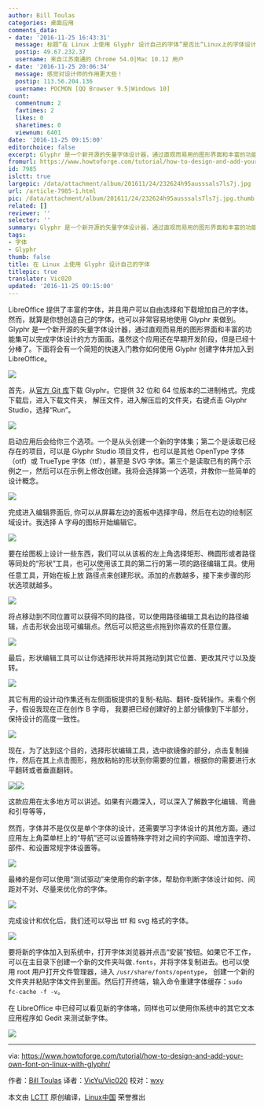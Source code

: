```yaml
---
author: Bill Toulas
categories: 桌面应用
comments_data:
- date: '2016-11-25 16:43:31'
  message: 标题“在 Linux 上使用 Glyphr 设计自己的字体”是否比“Linux上的字体设计软件Glyphr”好？
  postip: 49.67.232.37
  username: 来自江苏南通的 Chrome 54.0|Mac 10.12 用户
- date: '2016-11-25 20:06:34'
  message: 感觉对设计师的作用更大些！
  postip: 113.56.204.136
  username: POCMON [QQ Browser 9.5|Windows 10]
count:
  commentnum: 2
  favtimes: 2
  likes: 0
  sharetimes: 0
  viewnum: 6401
date: '2016-11-25 09:15:00'
editorchoice: false
excerpt: Glyphr 是一个新开源的矢量字体设计器，通过直观而易用的图形界面和丰富的功能集可以完成字体设计的方方面面。
fromurl: https://www.howtoforge.com/tutorial/how-to-design-and-add-your-own-font-on-linux-with-glyphr/
id: 7985
islctt: true
largepic: /data/attachment/album/201611/24/232624h95ausssals7ls7j.jpg
url: /article-7985-1.html
pic: /data/attachment/album/201611/24/232624h95ausssals7ls7j.jpg.thumb.jpg
related: []
reviewer: ''
selector: ''
summary: Glyphr 是一个新开源的矢量字体设计器，通过直观而易用的图形界面和丰富的功能集可以完成字体设计的方方面面。
tags:
- 字体
- Glyphr
thumb: false
title: 在 Linux 上使用 Glyphr 设计自己的字体
titlepic: true
translator: Vic020
updated: '2016-11-25 09:15:00'
---
```


LibreOffice 提供了丰富的字体，并且用户可以自由选择和下载增加自己的字体。然而，就算是你想创造自己的字体，也可以非常容易地使用 Glyphr 来做到。Glyphr 是一个新开源的矢量字体设计器，通过直观而易用的图形界面和丰富的功能集可以完成字体设计的方方面面。虽然这个应用还在早期开发阶段，但是已经十分棒了。下面将会有一个简短的快速入门教你如何使用 Glyphr 创建字体并加入到 LibreOffice。


![](/data/attachment/album/201611/24/232624h95ausssals7ls7j.jpg)


首先，从[官方 Git 库](https://github.com/glyphr-studio/Glyphr-Studio-Desktop)下载 Glyphr。它提供 32 位和 64 位版本的二进制格式。完成下载后，进入下载文件夹， 解压文件，进入解压后的文件夹，右键点击 Glyphr Studio，选择“Run”。


![](/data/attachment/album/201611/24/231800x07917cemtfb9sk9.jpg)


启动应用后会给你三个选项。一个是从头创建一个新的字体集；第二个是读取已经存在的项目，可以是 Glyphr Studio 项目文件，也可以是其他 OpenType 字体（otf）或 TrueType 字体（ttf），甚至是 SVG 字体。第三个是读取已有的两个示例之一，然后可以在示例上修改创建。我将会选择第一个选项，并教你一些简单的设计概念。


![](/data/attachment/album/201611/24/233237w9ysrr89vu5hvrig.jpg)


完成进入编辑界面后, 你可以从屏幕左边的面板中选择字母，然后在右边的绘制区域设计。我选择 A 字母的图标开始编辑它。


![](/data/attachment/album/201611/24/232714syudpdg629uhk9pp.jpg)


要在绘图板上设计一些东西，我们可以从该板的左上角选择矩形、椭圆形或者路径等同处的“形状”工具，也可以使用该工具的第二行的第一项的路径编辑工具。使用任意工具，开始在板上放<ruby> 路径点 <rp>  （ </rp> <rt>  path point </rt> <rp>  ） </rp></ruby>来创建形状。添加的点数越多，接下来步骤的形状选项就越多。


![](/data/attachment/album/201611/24/232839d7lrzm12hprjbhle.jpg)


将点移动到不同位置可以获得不同的路径，可以使用路径编辑工具右边的路径编辑，点击形状会出现可编辑点。然后可以把这些点拖到你喜欢的任意位置。


![](/data/attachment/album/201611/24/232957a1ul9fuwxlb5uyku.jpg)


最后，形状编辑工具可以让你选择形状并将其拖动到其它位置、更改其尺寸以及旋转。


![](/data/attachment/album/201611/24/233036km0i2jrj02od1ej0.jpg)


其它有用的设计动作集还有左侧面板提供的复制-粘贴、翻转-旋转操作。来看个例子，假设我现在正在创作 B 字母， 我要把已经创建好的上部分镜像到下半部分，保持设计的高度一致性。


![](/data/attachment/album/201611/24/233303tjissisii77v1pon.jpg)


现在，为了达到这个目的，选择形状编辑工具，选中欲镜像的部分，点击复制操作，然后在其上点击图形，拖放粘帖的形状到你需要的位置，根据你的需要进行水平翻转或者垂直翻转。


![](/data/attachment/album/201611/24/233412y1fzll1z7fetq1hw.jpg)![](/data/attachment/album/201611/24/233413mv2sspjcj3s7m6yk.jpg)


这款应用在太多地方可以讲述。如果有兴趣深入，可以深入了解数字化编辑、弯曲和引导等等，


然而，字体并不是仅仅是单个字体的设计，还需要学习字体设计的其他方面。通过应用左上角菜单栏上的“导航”还可以设置特殊字符对之间的字间距、增加连字符、部件、和设置常规字体设置等。


![](/data/attachment/album/201611/24/233507n4sj7asd1s9op14m.jpg)


最棒的是你可以使用“测试驱动”来使用你的新字体，帮助你判断字体设计如何、间距对不对、尽量来优化你的字体。


![](/data/attachment/album/201611/24/233540sg83msg19gg2t121.jpg)


完成设计和优化后，我们还可以导出 ttf 和 svg 格式的字体。


![](/data/attachment/album/201611/24/233625py20jr26g0ja2zhy.jpg)


要将新的字体加入到系统中，打开字体浏览器并点击“安装”按钮。如果它不工作，可以在主目录下创建一个新的文件夹叫做`.fonts`，并将字体复制进去。也可以使用 root 用户打开文件管理器，进入 `/usr/share/fonts/opentype`， 创建一个新的文件夹并粘贴字体文件到里面。然后打开终端，输入命令重建字体缓存：`sudo fc-cache -f -v`。


在 LibreOffice 中已经可以看见新的字体咯，同样也可以使用你系统中的其它文本应用程序如 Gedit 来测试新字体。


![](/data/attachment/album/201611/24/233704a61gfw4yffow1zy8.jpg)




---


via: <https://www.howtoforge.com/tutorial/how-to-design-and-add-your-own-font-on-linux-with-glyphr/>


作者：[Bill Toulas](https://twitter.com/howtoforgecom) 译者：[VicYu/Vic020](http://vicyu.net) 校对：[wxy](https://github.com/wxy)


本文由 [LCTT](https://github.com/LCTT/TranslateProject) 原创编译，[Linux中国](https://linux.cn/) 荣誉推出